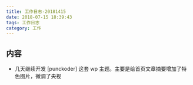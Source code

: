```yaml
---
title: 工作日志-20181415
date: 2018-07-15 18:39:43
tags: 工作日志
category: 工作
---
```


## 内容

* 几天继续开发 [punckoder] 这套 wp 主题。主要是给首页文章摘要增加了特色图片，微调了央视
